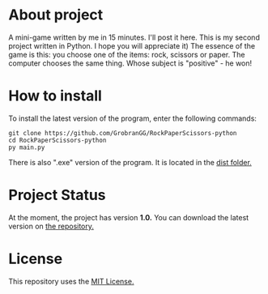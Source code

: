 # About project
A mini-game written by me in 15 minutes. I'll post it here. This is my second project written in Python. I hope you will appreciate it) The essence of the game is this: you choose one of the items: rock, scissors or paper. The computer chooses the same thing. Whose subject is "positive" - he won!

# How to install
To install the latest version of the program, enter the following commands:
```
git clone https://github.com/GrobranGG/RockPaperScissors-python
cd RockPaperScissors-python
py main.py
```
There is also ".exe" version of the program. It is located in the [dist folder.](https://github.com/GrobranGG/RockPaperScissors-python/tree/main/dist)

# Project Status
At the moment, the project has version __1.0.__ You can download the latest version on [the repository.](https://github.com/GrobranGG/RockPaperScissors-python)

# License
This repository uses the [MIT License.](https://github.com/GrobranGG/RockPaperScissors-python/blob/main/LICENSE)

